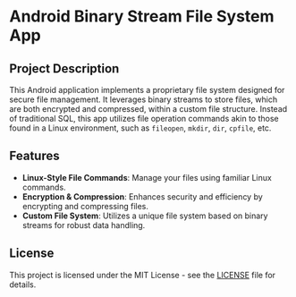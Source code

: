 # Android Binary Stream File System App

## Project Description
This Android application implements a proprietary file system designed for secure file management. It leverages binary streams to store files, which are both encrypted and compressed, within a custom file structure. Instead of traditional SQL, this app utilizes file operation commands akin to those found in a Linux environment, such as `fileopen`, `mkdir`, `dir`, `cpfile`, etc.

## Features
- **Linux-Style File Commands**: Manage your files using familiar Linux commands.
- **Encryption & Compression**: Enhances security and efficiency by encrypting and compressing files.
- **Custom File System**: Utilizes a unique file system based on binary streams for robust data handling.

## License
This project is licensed under the MIT License - see the [LICENSE](LICENSE) file for details.
